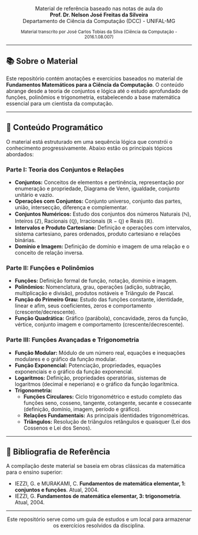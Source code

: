 <p align="center">
  Material de referência baseado nas notas de aula do
  <br>
  <strong>Prof. Dr. Nelson José Freitas da Silveira</strong><br>
  Departamento de Ciência da Computação (DCC) - UNIFAL-MG
</p>

<p align="center">
  <small>Material transcrito por José Carlos Tobias da Silva (Ciência da Computação - 2016.1.08.007)</small>
</p>

---

## 📚 Sobre o Material

Este repositório contém anotações e exercícios baseados no material de **Fundamentos Matemáticos para a Ciência da Computação**. O conteúdo abrange desde a teoria de conjuntos e lógica até o estudo aprofundado de funções, polinômios e trigonometria, estabelecendo a base matemática essencial para um cientista da computação.

---

## 🎯 Conteúdo Programático

O material está estruturado em uma sequência lógica que constrói o conhecimento progressivamente. Abaixo estão os principais tópicos abordados:

### Parte I: Teoria dos Conjuntos e Relações
- **Conjuntos:** Conceitos de elementos e pertinência, representação por enumeração e propriedade, Diagrama de Venn, igualdade, conjunto unitário e vazio.
- **Operações com Conjuntos:** Conjunto universo, conjunto das partes, união, intersecção, diferença e complementar.
- **Conjuntos Numéricos:** Estudo dos conjuntos dos números Naturais ($\mathbb{N}$), Inteiros ($\mathbb{Z}$), Racionais ($\mathbb{Q}$), Irracionais ($\mathbb{R}-\mathbb{Q}$) e Reais ($\mathbb{R}$).
- **Intervalos e Produto Cartesiano:** Definição e operações com intervalos, sistema cartesiano, pares ordenados, produto cartesiano e relações binárias.
- **Domínio e Imagem:** Definição de domínio e imagem de uma relação e o conceito de relação inversa.

### Parte II: Funções e Polinômios
- **Funções:** Definição formal de função, notação, domínio e imagem.
- **Polinômios:** Nomenclatura, grau, operações (adição, subtração, multiplicação e divisão), produtos notáveis e Triângulo de Pascal.
- **Função do Primeiro Grau:** Estudo das funções constante, identidade, linear e afim, seus coeficientes, zeros e comportamento (crescente/decrescente).
- **Função Quadrática:** Gráfico (parábola), concavidade, zeros da função, vértice, conjunto imagem e comportamento (crescente/decrescente).

### Parte III: Funções Avançadas e Trigonometria
- **Função Modular:** Módulo de um número real, equações e inequações modulares e o gráfico da função modular.
- **Função Exponencial:** Potenciação, propriedades, equações exponenciais e o gráfico da função exponencial.
- **Logaritmos:** Definição, propriedades operatórias, sistemas de logaritmos (decimal e neperiano) e o gráfico da função logarítmica.
- **Trigonometria:**
  - **Funções Circulares:** Ciclo trigonométrico e estudo completo das funções seno, cosseno, tangente, cotangente, secante e cossecante (definição, domínio, imagem, período e gráfico).
  - **Relações Fundamentais:** As principais identidades trigonométricas.
  - **Triângulos:** Resolução de triângulos retângulos e quaisquer (Lei dos Cossenos e Lei dos Senos).

---

## 📖 Bibliografia de Referência

A compilação deste material se baseia em obras clássicas da matemática para o ensino superior:

-   IEZZI, G. e MURAKAMI, C. **Fundamentos de matemática elementar, 1: conjuntos e funções**. Atual, 2004.
-   IEZZI, G. **Fundamentos de matemática elementar, 3: trigonometria**. Atual, 2004.

---

<p align="center">
  Este repositório serve como um guia de estudos e um local para armazenar os exercícios resolvidos da disciplina.
</p>
